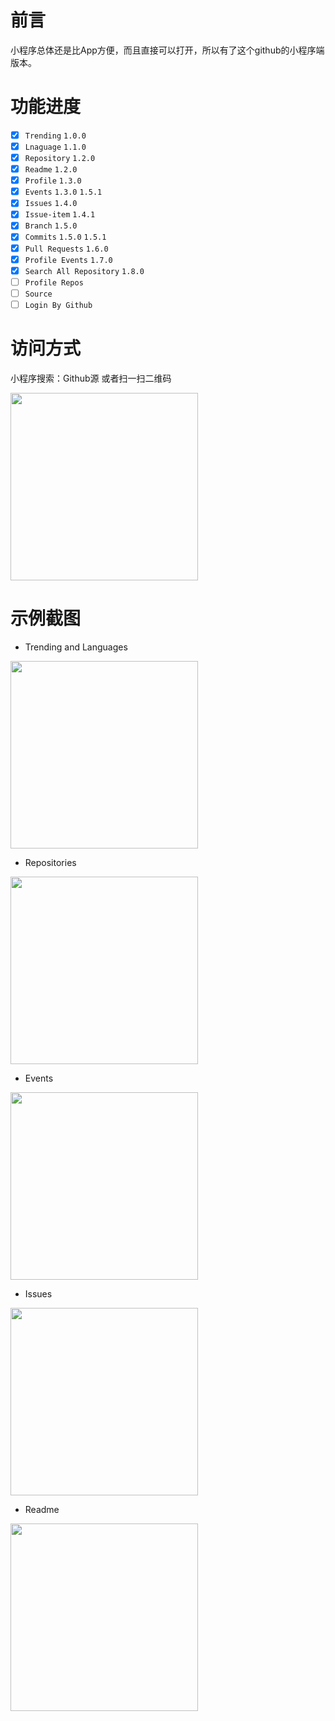 # 前言
小程序总体还是比App方便，而且直接可以打开，所以有了这个github的小程序端版本。

# 功能进度

* [x] `Trending` `1.0.0`
* [x] `Lnaguage` `1.1.0`
* [x] `Repository` `1.2.0`
* [x] `Readme` `1.2.0`
* [x] `Profile` `1.3.0`
* [x] `Events` `1.3.0` `1.5.1`
* [x] `Issues` `1.4.0`
* [x] `Issue-item` `1.4.1`
* [x] `Branch` `1.5.0`
* [x] `Commits` `1.5.0` `1.5.1`
* [x] `Pull Requests` `1.6.0`
* [x] `Profile Events` `1.7.0`
* [x] `Search All Repository` `1.8.0`
* [ ] `Profile Repos` 
* [ ] `Source`
* [ ] `Login By Github`

# 访问方式
小程序搜索：Github源
或者扫一扫二维码

<img src="./weapp.jpg" width="300">

# 示例截图

+ Trending and Languages

<img src="./screenshot/language.gif" width="300">

+ Repositories

<img src="./screenshot/repo.gif" width="300">

+ Events

<img src="./screenshot/events.gif" width="300">

+ Issues

<img src="./screenshot/issues.gif" width="300">

+ Readme

<img src="./screenshot/readme.gif" width="300">
